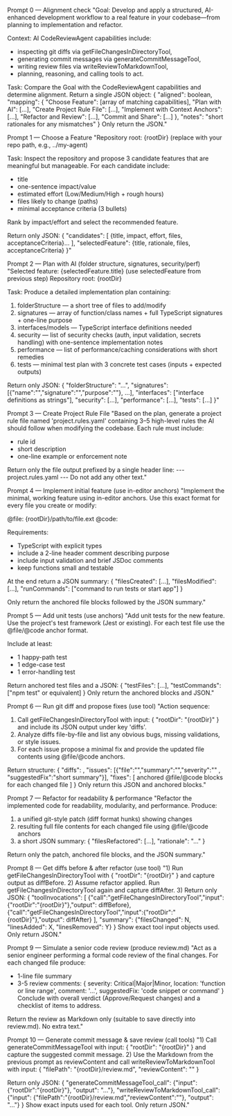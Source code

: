 Prompt 0 — Alignment check
"Goal: Develop and apply a structured, AI-enhanced development workflow to a real feature in your codebase—from planning to implementation and refactor.

Context: AI CodeReviewAgent capabilities include:
- inspecting git diffs via getFileChangesInDirectoryTool,
- generating commit messages via generateCommitMessageTool,
- writing review files via writeReviewToMarkdownTool,
- planning, reasoning, and calling tools to act.

Task: Compare the Goal with the CodeReviewAgent capabilities and determine alignment.
Return a single JSON object:
{
  "aligned": boolean,
  "mapping": {
    "Choose Feature": [array of matching capabilities],
    "Plan with AI": [...],
    "Create Project Rule File": [...],
    "Implement with Context Anchors": [...],
    "Refactor and Review": [...],
    "Commit and Share": [...]
  },
  "notes": "short rationales for any mismatches"
}
Only return the JSON."


Prompt 1 — Choose a Feature
"Repository root: {rootDir} (replace with your repo path, e.g., ../my-agent)

Task: Inspect the repository and propose 3 candidate features that are meaningful but manageable. For each candidate include:
- title
- one-sentence impact/value
- estimated effort (Low/Medium/High + rough hours)
- files likely to change (paths)
- minimal acceptance criteria (3 bullets)

Rank by impact/effort and select the recommended feature.

Return only JSON:
{ \"candidates\": [ {title, impact, effort, files, acceptanceCriteria}... ], \"selectedFeature\": {title, rationale, files, acceptanceCriteria} }"


Prompt 2 — Plan with AI (folder structure, signatures, security/perf)
"Selected feature: {selectedFeature.title} (use selectedFeature from previous step)
Repository root: {rootDir}

Task: Produce a detailed implementation plan containing:
1) folderStructure — a short tree of files to add/modify
2) signatures — array of function/class names + full TypeScript signatures + one-line purpose
3) interfaces/models — TypeScript interface definitions needed
4) security — list of security checks (auth, input validation, secrets handling) with one-sentence implementation notes
5) performance — list of performance/caching considerations with short remedies
6) tests — minimal test plan with 3 concrete test cases (inputs + expected outputs)

Return only JSON:
{
  \"folderStructure\": \"...\",
  \"signatures\": [{\"name\":\"\",\"signature\":\"\",\"purpose\":\"\"}, ...],
  \"interfaces\": [\"interface definitions as strings\"],
  \"security\": [...],
  \"performance\": [...],
  \"tests\": [...]
}"


Prompt 3 — Create Project Rule File
"Based on the plan, generate a project rule file named 'project.rules.yaml' containing 3–5 high-level rules the AI should follow when modifying the codebase. Each rule must include:
- rule id
- short description
- one-line example or enforcement note

Return only the file output prefixed by a single header line:
--- project.rules.yaml ---
<YAML content>
Do not add any other text."


Prompt 4 — Implement initial feature (use in-editor anchors)
"Implement the minimal, working feature using in-editor anchors. Use this exact format for every file you create or modify:

@file: {rootDir}/path/to/file.ext
@code:
<full file contents here>

Requirements:
- TypeScript with explicit types
- include a 2-line header comment describing purpose
- include input validation and brief JSDoc comments
- keep functions small and testable

At the end return a JSON summary:
{ \"filesCreated\": [...], \"filesModified\": [...], \"runCommands\": [\"command to run tests or start app\"] }

Only return the anchored file blocks followed by the JSON summary."



Prompt 5 — Add unit tests (use anchors)
"Add unit tests for the new feature. Use the project's test framework (Jest or existing). For each test file use the @file/@code anchor format.

Include at least:
- 1 happy-path test
- 1 edge-case test
- 1 error-handling test

Return anchored test files and a JSON:
{ \"testFiles\": [...], \"testCommands\": [\"npm test\" or equivalent] }
Only return the anchored blocks and JSON."



Prompt 6 — Run git diff and propose fixes (use tool)
"Action sequence:
1) Call getFileChangesInDirectoryTool with input: { \"rootDir\": \"{rootDir}\" } and include its JSON output under key 'diffs'.
2) Analyze diffs file-by-file and list any obvious bugs, missing validations, or style issues.
3) For each issue propose a minimal fix and provide the updated file contents using @file/@code anchors.

Return structure:
{
  \"diffs\": <tool output JSON>,
  \"issues\": [{\"file\":\"\",\"summary\":\"\",\"severity\":\"\" , \"suggestedFix\":\"short summary\"}],
  \"fixes\": [ anchored @file/@code blocks for each changed file ]
}
Only return this JSON and anchored blocks."



Prompt 7 — Refactor for readability & performance
"Refactor the implemented code for readability, modularity, and performance. Produce:
1) a unified git-style patch (diff format hunks) showing changes
2) resulting full file contents for each changed file using @file/@code anchors
3) a short JSON summary: { \"filesRefactored\": [...], \"rationale\": \"...\" }

Return only the patch, anchored file blocks, and the JSON summary."


Prompt 8 — Get diffs before & after refactor (use tool)
"1) Run getFileChangesInDirectoryTool with { \"rootDir\": \"{rootDir}\" } and capture output as diffBefore.
2) Assume refactor applied. Run getFileChangesInDirectoryTool again and capture diffAfter.
3) Return only JSON:
{
  \"toolInvocations\": [
    {\"call\":\"getFileChangesInDirectoryTool\",\"input\":{\"rootDir\":\"{rootDir}\"},\"output\": diffBefore},
    {\"call\":\"getFileChangesInDirectoryTool\",\"input\":{\"rootDir\":\"{rootDir}\"},\"output\": diffAfter}
  ],
  \"summary\": {\"filesChanged\": N, \"linesAdded\": X, \"linesRemoved\": Y}
}
Show exact tool input objects used. Only return JSON."


Prompt 9 — Simulate a senior code review (produce review.md)
"Act as a senior engineer performing a formal code review of the final changes. For each changed file produce:
- 1-line file summary
- 3-5 review comments: { severity: Critical|Major|Minor, location: 'function or line range', comment: '...', suggestedFix: 'code snippet or command' }
Conclude with overall verdict (Approve/Request changes) and a checklist of items to address.

Return the review as Markdown only (suitable to save directly into review.md). No extra text."



Prompt 10 — Generate commit message & save review (call tools)
"1) Call generateCommitMessageTool with input: { \"rootDir\": \"{rootDir}\" } and capture the suggested commit message.
2) Use the Markdown from the previous prompt as reviewContent and call writeReviewToMarkdownTool with input:
{ \"filePath\": \"{rootDir}/review.md\", \"reviewContent\": \"<paste the Markdown review here>\" }

Return only JSON:
{
  \"generateCommitMessageTool_call\": {\"input\": {\"rootDir\":\"{rootDir}\"}, \"output\": \"...\"},
  \"writeReviewToMarkdownTool_call\": {\"input\": {\"filePath\":\"{rootDir}/review.md\",\"reviewContent\":\"<truncated Markdown>\"}, \"output\": \"...\"}
}
Show exact inputs used for each tool. Only return JSON."

